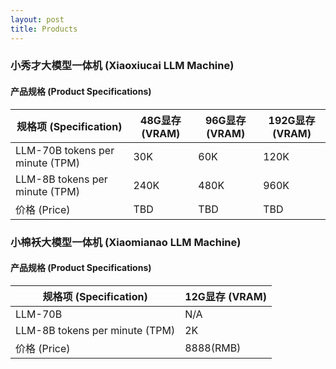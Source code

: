 ```yaml
---
layout: post
title: Products
---
```


### 小秀才大模型一体机 (Xiaoxiucai LLM Machine)

#### 产品规格 (Product Specifications)

| 规格项 (Specification)           | 48G显存 (VRAM) | 96G显存 (VRAM) | 192G显存 (VRAM) |
|----------------------------------|---------------|----------------|-----------------|
| LLM-70B tokens per minute (TPM)  |  30K          |         60K    |         120K    |
| LLM-8B  tokens per minute (TPM)  |  240K         |         480K   |         960K    |
| 价格 (Price)                      |  TBD         |       TBD      |          TBD    |

### 小棉袄大模型一体机 (Xiaomianao LLM Machine)

#### 产品规格 (Product Specifications)

| 规格项 (Specification)          | 12G显存 (VRAM) |
|---------------------------------|---------------|
| LLM-70B                         |         N/A   |
| LLM-8B  tokens per minute (TPM) |     2K        |
| 价格 (Price)                     |   8888(RMB)  | 
